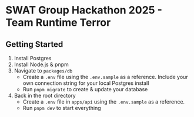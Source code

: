 # SWAT Group Hackathon 2025 - Team Runtime Terror

## Getting Started

1. Install Postgres
2. Install Node.js & pnpm
3. Navigate to `packages/db`
    - Create a `.env` file using the `.env.sample` as a reference. Include your own connection string for your local Postgres install
    - Run `pnpm migrate` to create & update your database
4. Back in the root directory
    - Create a `.env` file in `apps/api` using the `.env.sample` as a reference.
    - Run `pnpm dev` to start everything